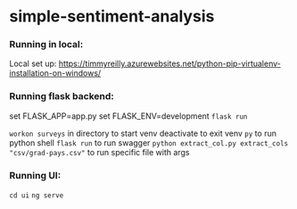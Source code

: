 # simple-sentiment-analysis

### Running in local:
Local set up: https://timmyreilly.azurewebsites.net/python-pip-virtualenv-installation-on-windows/

### Running flask backend:
set FLASK_APP=app.py
set FLASK_ENV=development
`flask run`

`workon surveys` in directory to start venv
deactivate to exit venv
`py` to run python shell
`flask run` to run swagger
`python extract_col.py extract_cols "csv/grad-pays.csv"` to run specific file with args

### Running UI:
`cd ui`
`ng serve`
